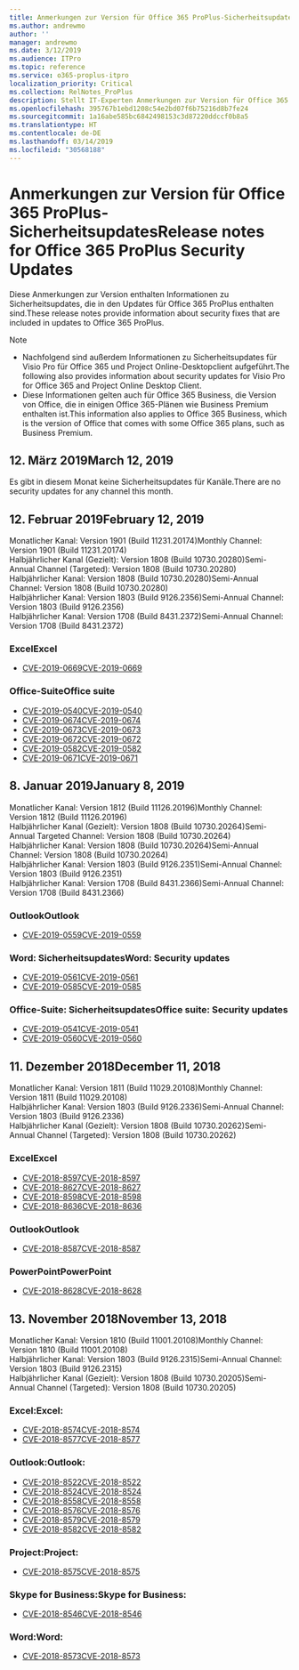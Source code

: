 ```yaml
---
title: Anmerkungen zur Version für Office 365 ProPlus-Sicherheitsupdates
ms.author: andrewmo
author: ''
manager: andrewmo
ms.date: 3/12/2019
ms.audience: ITPro
ms.topic: reference
ms.service: o365-proplus-itpro
localization_priority: Critical
ms.collection: RelNotes_ProPlus
description: Stellt IT-Experten Anmerkungen zur Version für Office 365 ProPlus-Sicherheitsupdates zur Verfügung.
ms.openlocfilehash: 395767b1ebd1208c54e2bd07f6b75216d8b7fe24
ms.sourcegitcommit: 1a16abe585bc6842498153c3d87220ddccf0b8a5
ms.translationtype: HT
ms.contentlocale: de-DE
ms.lasthandoff: 03/14/2019
ms.locfileid: "30568188"
---
```

# <a name="release-notes-for-office-365-proplus-security-updates"></a><span data-ttu-id="6fb89-103">Anmerkungen zur Version für Office 365 ProPlus-Sicherheitsupdates</span><span class="sxs-lookup"><span data-stu-id="6fb89-103">Release notes for Office 365 ProPlus Security Updates</span></span>

<span data-ttu-id="6fb89-104">Diese Anmerkungen zur Version enthalten Informationen zu Sicherheitsupdates, die in den Updates für Office 365 ProPlus enthalten sind.</span><span class="sxs-lookup"><span data-stu-id="6fb89-104">These release notes provide information about security fixes that are included in updates to Office 365 ProPlus.</span></span>
 
> [!NOTE]
> - <span data-ttu-id="6fb89-105">Nachfolgend sind außerdem Informationen zu Sicherheitsupdates für Visio Pro für Office 365 und Project Online-Desktopclient aufgeführt.</span><span class="sxs-lookup"><span data-stu-id="6fb89-105">The following also provides information about security updates for Visio Pro for Office 365 and Project Online Desktop Client.</span></span>
> - <span data-ttu-id="6fb89-106">Diese Informationen gelten auch für Office 365 Business, die Version von Office, die in einigen Office 365-Plänen wie Business Premium enthalten ist.</span><span class="sxs-lookup"><span data-stu-id="6fb89-106">This information also applies to Office 365 Business, which is the version of Office that comes with some Office 365 plans, such as Business Premium.</span></span>

## <a name="march-12-2019"></a><span data-ttu-id="6fb89-107">12. März 2019</span><span class="sxs-lookup"><span data-stu-id="6fb89-107">March 12, 2019</span></span>
<span data-ttu-id="6fb89-108">Es gibt in diesem Monat keine Sicherheitsupdates für Kanäle.</span><span class="sxs-lookup"><span data-stu-id="6fb89-108">There are no security updates for any channel this month.</span></span>

## <a name="february-12-2019"></a><span data-ttu-id="6fb89-109">12. Februar 2019</span><span class="sxs-lookup"><span data-stu-id="6fb89-109">February 12, 2019</span></span>
<span data-ttu-id="6fb89-110">Monatlicher Kanal: Version 1901 (Build 11231.20174)</span><span class="sxs-lookup"><span data-stu-id="6fb89-110">Monthly Channel: Version 1901 (Build 11231.20174)</span></span>  
<span data-ttu-id="6fb89-111">Halbjährlicher Kanal (Gezielt): Version 1808 (Build 10730.20280)</span><span class="sxs-lookup"><span data-stu-id="6fb89-111">Semi-Annual Channel (Targeted): Version 1808 (Build 10730.20280)</span></span>   
<span data-ttu-id="6fb89-112">Halbjährlicher Kanal: Version 1808 (Build 10730.20280)</span><span class="sxs-lookup"><span data-stu-id="6fb89-112">Semi-Annual Channel: Version 1808 (Build 10730.20280)</span></span>  
<span data-ttu-id="6fb89-113">Halbjährlicher Kanal: Version 1803 (Build 9126.2356)</span><span class="sxs-lookup"><span data-stu-id="6fb89-113">Semi-Annual Channel: Version 1803 (Build 9126.2356)</span></span>  
<span data-ttu-id="6fb89-114">Halbjährlicher Kanal: Version 1708 (Build 8431.2372)</span><span class="sxs-lookup"><span data-stu-id="6fb89-114">Semi-Annual Channel: Version 1708 (Build 8431.2372)</span></span>  


### <a name="excel"></a><span data-ttu-id="6fb89-115">Excel</span><span class="sxs-lookup"><span data-stu-id="6fb89-115">Excel</span></span>

-   [<span data-ttu-id="6fb89-116">CVE-2019-0669</span><span class="sxs-lookup"><span data-stu-id="6fb89-116">CVE-2019-0669</span></span>](https://portal.msrc.microsoft.com/de-DE/security-guidance/advisory/CVE-2019-0669)

### <a name="office-suite"></a><span data-ttu-id="6fb89-117">Office-Suite</span><span class="sxs-lookup"><span data-stu-id="6fb89-117">Office suite</span></span>

-   [<span data-ttu-id="6fb89-118">CVE-2019-0540</span><span class="sxs-lookup"><span data-stu-id="6fb89-118">CVE-2019-0540</span></span>](https://portal.msrc.microsoft.com/de-DE/security-guidance/advisory/CVE-2019-0540)
-   [<span data-ttu-id="6fb89-119">CVE-2019-0674</span><span class="sxs-lookup"><span data-stu-id="6fb89-119">CVE-2019-0674</span></span>](https://portal.msrc.microsoft.com/de-DE/security-guidance/advisory/CVE-2019-0674)
-   [<span data-ttu-id="6fb89-120">CVE-2019-0673</span><span class="sxs-lookup"><span data-stu-id="6fb89-120">CVE-2019-0673</span></span>](https://portal.msrc.microsoft.com/de-DE/security-guidance/advisory/CVE-2019-0673)
-   [<span data-ttu-id="6fb89-121">CVE-2019-0672</span><span class="sxs-lookup"><span data-stu-id="6fb89-121">CVE-2019-0672</span></span>](https://portal.msrc.microsoft.com/de-DE/security-guidance/advisory/CVE-2019-0672)
-   [<span data-ttu-id="6fb89-122">CVE-2019-0582</span><span class="sxs-lookup"><span data-stu-id="6fb89-122">CVE-2019-0582</span></span>](https://portal.msrc.microsoft.com/de-DE/security-guidance/advisory/CVE-2019-0582)
-   [<span data-ttu-id="6fb89-123">CVE-2019-0671</span><span class="sxs-lookup"><span data-stu-id="6fb89-123">CVE-2019-0671</span></span>](https://portal.msrc.microsoft.com/de-DE/security-guidance/advisory/CVE-2019-0671)

## <a name="january-8-2019"></a><span data-ttu-id="6fb89-124">8. Januar 2019</span><span class="sxs-lookup"><span data-stu-id="6fb89-124">January 8, 2019</span></span>

<span data-ttu-id="6fb89-125">Monatlicher Kanal: Version 1812 (Build 11126.20196)</span><span class="sxs-lookup"><span data-stu-id="6fb89-125">Monthly Channel: Version 1812 (Build 11126.20196)</span></span>  
<span data-ttu-id="6fb89-126">Halbjährlicher Kanal (Gezielt): Version 1808 (Build 10730.20264)</span><span class="sxs-lookup"><span data-stu-id="6fb89-126">Semi-Annual Targeted Channel: Version 1808 (Build 10730.20264)</span></span>  
<span data-ttu-id="6fb89-127">Halbjährlicher Kanal: Version 1808 (Build 10730.20264)</span><span class="sxs-lookup"><span data-stu-id="6fb89-127">Semi-Annual Channel: Version 1808 (Build 10730.20264)</span></span>  
<span data-ttu-id="6fb89-128">Halbjährlicher Kanal: Version 1803 (Build 9126.2351)</span><span class="sxs-lookup"><span data-stu-id="6fb89-128">Semi-Annual Channel: Version 1803 (Build 9126.2351)</span></span>  
<span data-ttu-id="6fb89-129">Halbjährlicher Kanal: Version 1708 (Build 8431.2366)</span><span class="sxs-lookup"><span data-stu-id="6fb89-129">Semi-Annual Channel: Version 1708 (Build 8431.2366)</span></span>  


### <a name="outlook"></a><span data-ttu-id="6fb89-130">Outlook</span><span class="sxs-lookup"><span data-stu-id="6fb89-130">Outlook</span></span>
-   [<span data-ttu-id="6fb89-131">CVE-2019-0559</span><span class="sxs-lookup"><span data-stu-id="6fb89-131">CVE-2019-0559</span></span>](https://portal.msrc.microsoft.com/de-DE/security-guidance/advisory/CVE-2019-0559)

### <a name="word-security-updates"></a><span data-ttu-id="6fb89-132">Word: Sicherheitsupdates</span><span class="sxs-lookup"><span data-stu-id="6fb89-132">Word: Security updates</span></span> 
-   [<span data-ttu-id="6fb89-133">CVE-2019-0561</span><span class="sxs-lookup"><span data-stu-id="6fb89-133">CVE-2019-0561</span></span>](https://portal.msrc.microsoft.com/de-DE/security-guidance/advisory/CVE-2019-0561)
-   [<span data-ttu-id="6fb89-134">CVE-2019-0585</span><span class="sxs-lookup"><span data-stu-id="6fb89-134">CVE-2019-0585</span></span>](https://portal.msrc.microsoft.com/de-DE/security-guidance/advisory/CVE-2019-0585) 
 
### <a name="office-suite-security-updates"></a><span data-ttu-id="6fb89-135">Office-Suite: Sicherheitsupdates</span><span class="sxs-lookup"><span data-stu-id="6fb89-135">Office suite: Security updates</span></span> 
-   [<span data-ttu-id="6fb89-136">CVE-2019-0541</span><span class="sxs-lookup"><span data-stu-id="6fb89-136">CVE-2019-0541</span></span>](https://portal.msrc.microsoft.com/de-DE/security-guidance/advisory/CVE-2019-0541)
-   [<span data-ttu-id="6fb89-137">CVE-2019-0560</span><span class="sxs-lookup"><span data-stu-id="6fb89-137">CVE-2019-0560</span></span>](https://portal.msrc.microsoft.com/de-DE/security-guidance/advisory/CVE-2019-0560)

## <a name="december-11-2018"></a><span data-ttu-id="6fb89-138">11. Dezember 2018</span><span class="sxs-lookup"><span data-stu-id="6fb89-138">December 11, 2018</span></span>
<span data-ttu-id="6fb89-139">Monatlicher Kanal: Version 1811 (Build 11029.20108)</span><span class="sxs-lookup"><span data-stu-id="6fb89-139">Monthly Channel: Version 1811 (Build 11029.20108)</span></span>  
<span data-ttu-id="6fb89-140">Halbjährlicher Kanal: Version 1803 (Build 9126.2336)</span><span class="sxs-lookup"><span data-stu-id="6fb89-140">Semi-Annual Channel: Version 1803 (Build 9126.2336)</span></span>  
<span data-ttu-id="6fb89-141">Halbjährlicher Kanal (Gezielt): Version 1808 (Build 10730.20262)</span><span class="sxs-lookup"><span data-stu-id="6fb89-141">Semi-Annual Channel (Targeted): Version 1808 (Build 10730.20262)</span></span>  

### <a name="excel"></a><span data-ttu-id="6fb89-142">Excel</span><span class="sxs-lookup"><span data-stu-id="6fb89-142">Excel</span></span>

-   [<span data-ttu-id="6fb89-143">CVE-2018-8597</span><span class="sxs-lookup"><span data-stu-id="6fb89-143">CVE-2018-8597</span></span>](https://portal.msrc.microsoft.com/de-DE/security-guidance/advisory/CVE-2018-8597)
-   [<span data-ttu-id="6fb89-144">CVE-2018-8627</span><span class="sxs-lookup"><span data-stu-id="6fb89-144">CVE-2018-8627</span></span>](https://portal.msrc.microsoft.com/de-DE/security-guidance/advisory/CVE-2018-8627)
-   [<span data-ttu-id="6fb89-145">CVE-2018-8598</span><span class="sxs-lookup"><span data-stu-id="6fb89-145">CVE-2018-8598</span></span>](https://portal.msrc.microsoft.com/de-DE/security-guidance/advisory/CVE-2018-8598)
-   [<span data-ttu-id="6fb89-146">CVE-2018-8636</span><span class="sxs-lookup"><span data-stu-id="6fb89-146">CVE-2018-8636</span></span>](https://portal.msrc.microsoft.com/de-DE/security-guidance/advisory/CVE-2018-8636)

### <a name="outlook"></a><span data-ttu-id="6fb89-147">Outlook</span><span class="sxs-lookup"><span data-stu-id="6fb89-147">Outlook</span></span>

-   [<span data-ttu-id="6fb89-148">CVE-2018-8587</span><span class="sxs-lookup"><span data-stu-id="6fb89-148">CVE-2018-8587</span></span>](https://portal.msrc.microsoft.com/de-DE/security-guidance/advisory/CVE-2018-8587)

### <a name="powerpoint"></a><span data-ttu-id="6fb89-149">PowerPoint</span><span class="sxs-lookup"><span data-stu-id="6fb89-149">PowerPoint</span></span>

-   [<span data-ttu-id="6fb89-150">CVE-2018-8628</span><span class="sxs-lookup"><span data-stu-id="6fb89-150">CVE-2018-8628</span></span>](https://portal.msrc.microsoft.com/de-DE/security-guidance/advisory/CVE-2018-8628)

## <a name="november-13-2018"></a><span data-ttu-id="6fb89-151">13. November 2018</span><span class="sxs-lookup"><span data-stu-id="6fb89-151">November 13, 2018</span></span>
<span data-ttu-id="6fb89-152">Monatlicher Kanal: Version 1810 (Build 11001.20108)</span><span class="sxs-lookup"><span data-stu-id="6fb89-152">Monthly Channel: Version 1810 (Build 11001.20108)</span></span>  
<span data-ttu-id="6fb89-153">Halbjährlicher Kanal: Version 1803 (Build 9126.2315)</span><span class="sxs-lookup"><span data-stu-id="6fb89-153">Semi-Annual Channel: Version 1803 (Build 9126.2315)</span></span>  
<span data-ttu-id="6fb89-154">Halbjährlicher Kanal (Gezielt): Version 1808 (Build 10730.20205)</span><span class="sxs-lookup"><span data-stu-id="6fb89-154">Semi-Annual Channel (Targeted): Version 1808 (Build 10730.20205)</span></span>  

### <a name="excel"></a><span data-ttu-id="6fb89-155">Excel:</span><span class="sxs-lookup"><span data-stu-id="6fb89-155">Excel:</span></span>

-   [<span data-ttu-id="6fb89-156">CVE-2018-8574</span><span class="sxs-lookup"><span data-stu-id="6fb89-156">CVE-2018-8574</span></span>](https://portal.msrc.microsoft.com/de-DE/security-guidance/advisory/CVE-2018-8574)
-   [<span data-ttu-id="6fb89-157">CVE-2018-8577</span><span class="sxs-lookup"><span data-stu-id="6fb89-157">CVE-2018-8577</span></span>](https://portal.msrc.microsoft.com/de-DE/security-guidance/advisory/CVE-2018-8577)

### <a name="outlook"></a><span data-ttu-id="6fb89-158">Outlook:</span><span class="sxs-lookup"><span data-stu-id="6fb89-158">Outlook:</span></span>

-   [<span data-ttu-id="6fb89-159">CVE-2018-8522</span><span class="sxs-lookup"><span data-stu-id="6fb89-159">CVE-2018-8522</span></span>](https://portal.msrc.microsoft.com/de-DE/security-guidance/advisory/CVE-2018-8522)
-   [<span data-ttu-id="6fb89-160">CVE-2018-8524</span><span class="sxs-lookup"><span data-stu-id="6fb89-160">CVE-2018-8524</span></span>](https://portal.msrc.microsoft.com/de-DE/security-guidance/advisory/CVE-2018-8524)
-   [<span data-ttu-id="6fb89-161">CVE-2018-8558</span><span class="sxs-lookup"><span data-stu-id="6fb89-161">CVE-2018-8558</span></span>](https://portal.msrc.microsoft.com/de-DE/security-guidance/advisory/CVE-2018-8558)
-   [<span data-ttu-id="6fb89-162">CVE-2018-8576</span><span class="sxs-lookup"><span data-stu-id="6fb89-162">CVE-2018-8576</span></span>](https://portal.msrc.microsoft.com/de-DE/security-guidance/advisory/CVE-2018-8576)
-   [<span data-ttu-id="6fb89-163">CVE-2018-8579</span><span class="sxs-lookup"><span data-stu-id="6fb89-163">CVE-2018-8579</span></span>](https://portal.msrc.microsoft.com/de-DE/security-guidance/advisory/CVE-2018-8579)
-   [<span data-ttu-id="6fb89-164">CVE-2018-8582</span><span class="sxs-lookup"><span data-stu-id="6fb89-164">CVE-2018-8582</span></span>](https://portal.msrc.microsoft.com/de-DE/security-guidance/advisory/CVE-2018-8582)

### <a name="project"></a><span data-ttu-id="6fb89-165">Project:</span><span class="sxs-lookup"><span data-stu-id="6fb89-165">Project:</span></span>

-   [<span data-ttu-id="6fb89-166">CVE-2018-8575</span><span class="sxs-lookup"><span data-stu-id="6fb89-166">CVE-2018-8575</span></span>](https://portal.msrc.microsoft.com/de-DE/security-guidance/advisory/CVE-2018-8575)

### <a name="skype-for-business"></a><span data-ttu-id="6fb89-167">Skype for Business:</span><span class="sxs-lookup"><span data-stu-id="6fb89-167">Skype for Business:</span></span>

-   [<span data-ttu-id="6fb89-168">CVE-2018-8546</span><span class="sxs-lookup"><span data-stu-id="6fb89-168">CVE-2018-8546</span></span>](https://portal.msrc.microsoft.com/de-DE/security-guidance/advisory/CVE-2018-8546)

### <a name="word"></a><span data-ttu-id="6fb89-169">Word:</span><span class="sxs-lookup"><span data-stu-id="6fb89-169">Word:</span></span>

-   [<span data-ttu-id="6fb89-170">CVE-2018-8573</span><span class="sxs-lookup"><span data-stu-id="6fb89-170">CVE-2018-8573</span></span>](https://portal.msrc.microsoft.com/de-DE/security-guidance/advisory/CVE-2018-8573)